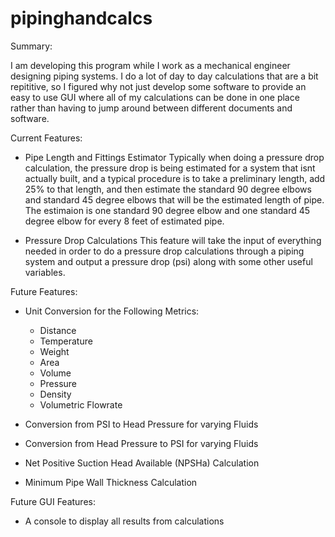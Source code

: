 # pipinghandcalcs

Summary:

I am developing this program while I work as a mechanical engineer designing piping systems. I do a lot of day to day calculations that are a bit repititive, so I 
figured why not just develop some software to provide an easy to use GUI where all of my calculations can be done in one place rather than having to jump around 
between different documents and software.



Current Features:

- Pipe Length and Fittings Estimator
    Typically when doing a pressure drop calculation, the pressure drop is being estimated for a system that isnt actually built, and a typical procedure is to take a
    preliminary length, add 25% to that length, and then estimate the standard 90 degree elbows and standard 45 degree elbows that will be the estimated length of 
    pipe. The estimaion is one standard 90 degree elbow and one standard 45 degree elbow for every 8 feet of estimated pipe.
  
- Pressure Drop Calculations
    This feature will take the input of everything needed in order to do a pressure drop calculations through a piping system and output a pressure drop (psi) along 
    with some other useful variables.
    


Future Features:
  
- Unit Conversion for the Following Metrics:
  - Distance
  - Temperature
  - Weight
  - Area
  - Volume
  - Pressure
  - Density
  - Volumetric Flowrate

- Conversion from PSI to Head Pressure for varying Fluids
- Conversion from Head Pressure to PSI for varying Fluids

- Net Positive Suction Head Available (NPSHa) Calculation

- Minimum Pipe Wall Thickness Calculation



Future GUI Features:

- A console to display all results from calculations



